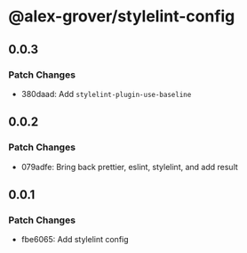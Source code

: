 # @alex-grover/stylelint-config

## 0.0.3

### Patch Changes

- 380daad: Add `stylelint-plugin-use-baseline`

## 0.0.2

### Patch Changes

- 079adfe: Bring back prettier, eslint, stylelint, and add result

## 0.0.1

### Patch Changes

- fbe6065: Add stylelint config
